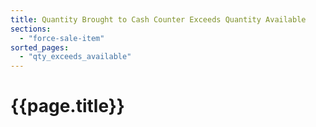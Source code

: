 ```yaml
---
title: Quantity Brought to Cash Counter Exceeds Quantity Available
sections:
  - "force-sale-item"
sorted_pages:
  - "qty_exceeds_available"
---
```

# {{page.title}}
